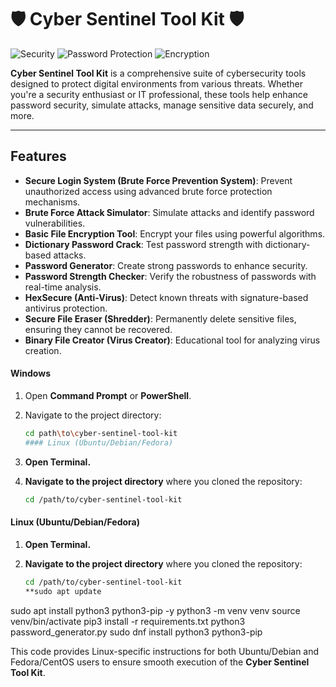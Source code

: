 # 🛡️ Cyber Sentinel Tool Kit 🛡️

![Security](https://via.placeholder.com/100) ![Password Protection](https://via.placeholder.com/100) ![Encryption](https://via.placeholder.com/100)

**Cyber Sentinel Tool Kit** is a comprehensive suite of cybersecurity tools designed to protect digital environments from various threats. Whether you're a security enthusiast or IT professional, these tools help enhance password security, simulate attacks, manage sensitive data securely, and more.

---

## Features

- **Secure Login System (Brute Force Prevention System)**: Prevent unauthorized access using advanced brute force protection mechanisms.
- **Brute Force Attack Simulator**: Simulate attacks and identify password vulnerabilities.
- **Basic File Encryption Tool**: Encrypt your files using powerful algorithms.
- **Dictionary Password Crack**: Test password strength with dictionary-based attacks.
- **Password Generator**: Create strong passwords to enhance security.
- **Password Strength Checker**: Verify the robustness of passwords with real-time analysis.
- **HexSecure (Anti-Virus)**: Detect known threats with signature-based antivirus protection.
- **Secure File Eraser (Shredder)**: Permanently delete sensitive files, ensuring they cannot be recovered.
- **Binary File Creator (Virus Creator)**: Educational tool for analyzing virus creation.



#### Windows
1. Open **Command Prompt** or **PowerShell**.
2. Navigate to the project directory:
   ```bash
   cd path\to\cyber-sentinel-tool-kit
   #### Linux (Ubuntu/Debian/Fedora)

1. **Open Terminal.**

2. **Navigate to the project directory** where you cloned the repository:
   ```bash
   cd /path/to/cyber-sentinel-tool-kit
#### Linux (Ubuntu/Debian/Fedora)

1. **Open Terminal.**

2. **Navigate to the project directory** where you cloned the repository:
   ```bash
   cd /path/to/cyber-sentinel-tool-kit
   **sudo apt update
sudo apt install python3 python3-pip -y
python3 -m venv venv
source venv/bin/activate
pip3 install -r requirements.txt
python3 password_generator.py
sudo dnf install python3 python3-pip

This code provides Linux-specific instructions for both Ubuntu/Debian and Fedora/CentOS users to ensure smooth execution of the **Cyber Sentinel Tool Kit**.




